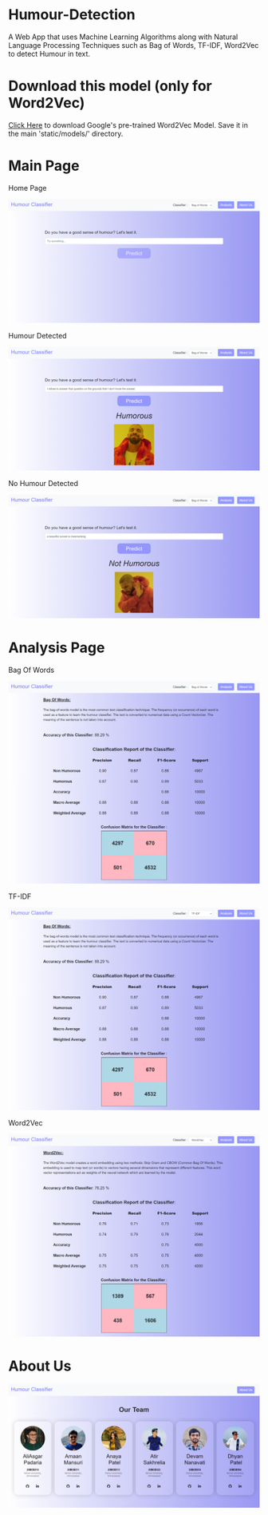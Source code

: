 # Humour-Detection
  A Web App that uses Machine Learning Algorithms along with Natural Language Processing Techniques such as Bag of Words, TF-IDF, Word2Vec to detect Humour in text.
  

# Download this model (only for Word2Vec)
  [Click Here](https://www.kaggle.com/datasets/umbertogriffo/googles-trained-word2vec-model-in-python) to download Google's pre-trained Word2Vec Model.
  Save it in the main 'static/models/' directory.



# Main Page

  Home Page

  ![Home Page](https://github.com/Amaan165/Humour-Detection/blob/main/screenshots/homepage.png)

  Humour Detected

  ![Humour](https://github.com/Amaan165/Humour-Detection/blob/main/screenshots/humour.png)

  No Humour Detected

  ![No Humour](https://github.com/Amaan165/Humour-Detection/blob/main/screenshots/nonhumour.png)

# Analysis Page

  Bag Of Words

  ![Bag Of Words](https://github.com/Amaan165/Humour-Detection/blob/main/screenshots/bagofwords.png)

  TF-IDF

  ![TF-IDF](https://github.com/Amaan165/Humour-Detection/blob/main/screenshots/tfidf.png)

  Word2Vec

  ![Word2Vec](https://github.com/Amaan165/Humour-Detection/blob/main/screenshots/word2vec.png)


# About Us

  ![Our Team](https://github.com/Amaan165/Humour-Detection/blob/main/screenshots/aboutus.png)
